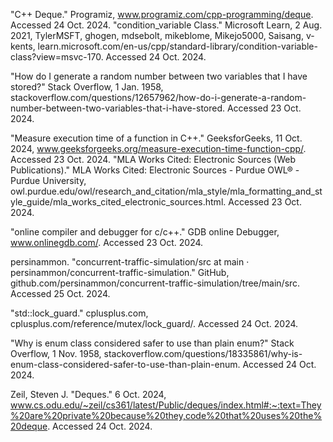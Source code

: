 "C++ Deque." Programiz, www.programiz.com/cpp-programming/deque. Accessed 24 Oct. 2024.
"condition_variable Class." Microsoft Learn, 2 Aug. 2021, TylerMSFT, ghogen, mdsebolt, mikeblome, Mikejo5000, Saisang, v-kents, learn.microsoft.com/en-us/cpp/standard-library/condition-variable-class?view=msvc-170. Accessed 24 Oct. 2024.

"How do I generate a random number between two variables that I have stored?" Stack Overflow, 1 Jan. 1958, stackoverflow.com/questions/12657962/how-do-i-generate-a-random-number-between-two-variables-that-i-have-stored. Accessed 23 Oct. 2024.

"Measure execution time of a function in C++." GeeksforGeeks, 11 Oct. 2024, www.geeksforgeeks.org/measure-execution-time-function-cpp/. Accessed 23 Oct. 2024.
"MLA Works Cited: Electronic Sources (Web Publications)." MLA Works Cited: Electronic Sources - Purdue OWL® - Purdue University, owl.purdue.edu/owl/research_and_citation/mla_style/mla_formatting_and_style_guide/mla_works_cited_electronic_sources.html. Accessed 23 Oct. 2024.

"online compiler and debugger for c/c++." GDB online Debugger, www.onlinegdb.com/. Accessed 23 Oct. 2024.

persinammon. "concurrent-traffic-simulation/src at main · persinammon/concurrent-traffic-simulation." GitHub, github.com/persinammon/concurrent-traffic-simulation/tree/main/src. Accessed 25 Oct. 2024.

"std::lock_guard." cplusplus.com, cplusplus.com/reference/mutex/lock_guard/. Accessed 24 Oct. 2024.

"Why is enum class considered safer to use than plain enum?" Stack Overflow, 1 Nov. 1958, stackoverflow.com/questions/18335861/why-is-enum-class-considered-safer-to-use-than-plain-enum. Accessed 24 Oct. 2024.

Zeil, Steven J. "Deques." 6 Oct. 2024, www.cs.odu.edu/~zeil/cs361/latest/Public/deques/index.html#:~:text=They%20are%20private%20because%20they,code%20that%20uses%20the%20deque. Accessed 24 Oct. 2024.
